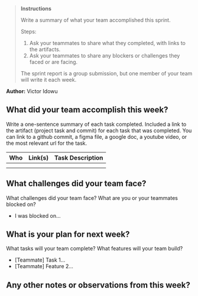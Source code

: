 > **Instructions**
>
> Write a summary of what your team accomplished this sprint.
>
> Steps:
>
> 1. Ask your teammates to share what they completed, with links to the artifacts.
> 2. Ask your teammates to share any blockers or challenges they faced or are facing.
>
> The sprint report is a group submission, but one member of your team will write it each week.

**Author:** Victor Idowu

## What did your team accomplish this week?

Write a one-sentence summary of each task completed. Included a link to the artifact (project task and commit) for each
task that was completed. You can link to a github commit, a figma file, a google doc, a youtube video, or the most
relevant url for the task.

| Who | Link(s) | Task Description |
| ----- | --------- | ------------------ |
|     |         |                  |
|     |         |                  |

## What challenges did your team face?

What challenges did your team face? What are you or your teammates blocked on?

* I was blocked on...

## What is your plan for next week?

What tasks will your team complete? What features will your team build?

* [Teammate] Task 1...
* [Teammate] Feature 2...

## Any other notes or observations from this week?
